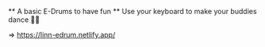 ** A basic E-Drums to have fun **
Use your keyboard to make your buddies dance 🕺🏻

=>   https://linn-edrum.netlify.app/
